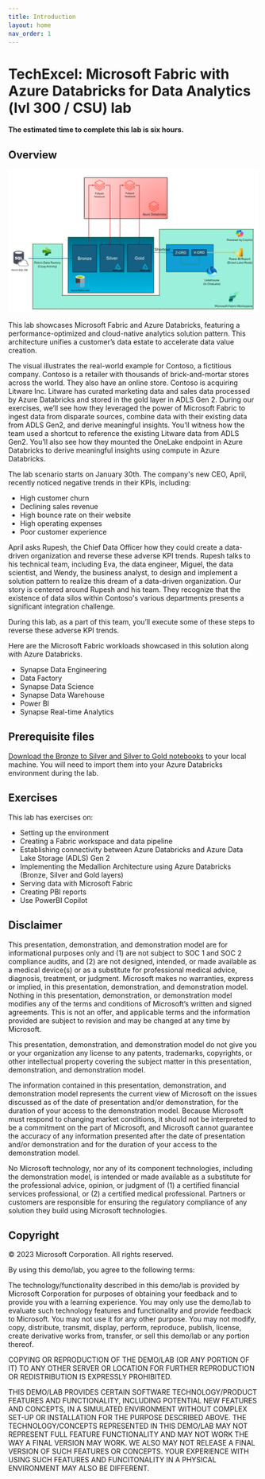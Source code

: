 ```yaml
---
title: Introduction
layout: home
nav_order: 1
---
```


# TechExcel: Microsoft Fabric with Azure Databricks for Data Analytics (lvl 300 / CSU) lab


**The estimated time to complete this lab is six hours.**

## Overview

![ArchitectureDiagramMFADBNew.png](docs/media/instructions240153/ArchitectureDiagramMFADBNew.png)

This lab showcases Microsoft Fabric and Azure Databricks, featuring a performance-optimized and cloud-native analytics solution pattern. This architecture unifies a customer’s data estate to accelerate data value creation.  

The visual illustrates the real-world example for Contoso, a fictitious company. Contoso is a retailer with thousands of brick-and-mortar stores across the world. They also have an online store. Contoso is acquiring Litware Inc. Litware has curated marketing data and sales data processed by Azure Databricks and stored in the gold layer in ADLS Gen 2. 
During our exercises, we’ll see how they leveraged the power of Microsoft Fabric to ingest data from disparate sources, combine data with their existing data from ADLS Gen2, and derive meaningful insights. You’ll witness how the team used a shortcut to reference the existing Litware data from ADLS Gen2. You’ll also see how they mounted the OneLake endpoint in Azure Databricks to derive meaningful insights using compute in Azure Databricks.  
 
The lab scenario starts on January 30th. The company's new CEO, April, recently noticed negative trends in their KPIs, including:

* High customer churn
* Declining sales revenue
* High bounce rate on their website
* High operating expenses
* Poor customer experience

April asks Rupesh, the Chief Data Officer how they could create a data-driven organization and reverse these adverse KPI trends. Rupesh talks to his technical team, including Eva, the data engineer, Miguel, the data scientist, and Wendy, the business analyst, to design and implement a solution pattern to realize this dream of a data-driven organization. Our story is centered around Rupesh and his team. They recognize that the existence of data silos within Contoso's various departments presents a significant integration challenge. 

During this lab, as a part of this team, you’ll execute some of these steps to reverse these adverse KPI trends.

Here are the Microsoft Fabric workloads showcased in this solution along with Azure Databricks.

- Synapse Data Engineering
- Data Factory
- Synapse Data Science
- Synapse Data Warehouse
- Power BI
- Synapse Real-time Analytics

## Prerequisite files

[Download the Bronze to Silver and Silver to Gold notebooks](https://github.com/microsoft/TechExcel-Fabric-with-Databricks-for-Data-Analytics/blob/main/docs/resources/BronzeToSilver.zip) to your local machine. You will need to import them into your Azure Databricks environment during the lab.

## Exercises

This lab has exercises on:

- Setting up the environment
- Creating a Fabric workspace and data pipeline
- Establishing connectivity between Azure Databricks and Azure Data Lake Storage (ADLS) Gen 2
- Implementing the Medallion Architecture using Azure Databricks (Bronze, Silver and Gold layers)
- Serving data with Microsoft Fabric
- Creating PBI reports
- Use PowerBI Copilot


## Disclaimer

This presentation, demonstration, and demonstration model are for informational purposes only and (1) are not subject to SOC 1 and SOC 2 compliance audits, and (2) are not designed, intended, or made available as a medical device(s) or as a substitute for professional medical advice, diagnosis, treatment, or judgment. Microsoft makes no warranties, express or implied, in this presentation, demonstration, and demonstration model. Nothing in this presentation, demonstration, or demonstration model modifies any of the terms and conditions of Microsoft’s written and signed agreements. This is not an offer, and applicable terms and the information provided are subject to revision and may be changed at any time by Microsoft.

This presentation, demonstration, and demonstration model do not give you or your organization any license to any patents, trademarks, copyrights, or other intellectual property covering the subject matter in this presentation, demonstration, and demonstration model.

The information contained in this presentation, demonstration, and demonstration model represents the current view of Microsoft on the issues discussed as of the date of presentation and/or demonstration, for the duration of your access to the demonstration model. Because Microsoft must respond to changing market conditions, it should not be interpreted to be a commitment on the part of Microsoft, and Microsoft cannot guarantee the accuracy of any information presented after the date of presentation and/or demonstration and for the duration of your access to the demonstration model.

No Microsoft technology, nor any of its component technologies, including the demonstration model, is intended or made available as a substitute for the professional advice, opinion, or judgment of (1) a certified financial services professional, or (2) a certified medical professional. Partners or customers are responsible for ensuring the regulatory compliance of any solution they build using Microsoft technologies.

## Copyright

© 2023 Microsoft Corporation. All rights reserved. 

By using this demo/lab, you agree to the following terms:

The technology/functionality described in this demo/lab is provided by Microsoft Corporation for purposes of obtaining your feedback and to provide you with a learning experience. You may only use the demo/lab to evaluate such technology features and functionality and provide feedback to Microsoft. You may not use it for any other purpose. You may not modify, copy, distribute, transmit, display, perform, reproduce, publish, license, create derivative works from, transfer, or sell this demo/lab or any portion thereof.

COPYING OR REPRODUCTION OF THE DEMO/LAB (OR ANY PORTION OF IT) TO ANY OTHER SERVER OR LOCATION FOR FURTHER REPRODUCTION OR REDISTRIBUTION IS EXPRESSLY PROHIBITED.

THIS DEMO/LAB PROVIDES CERTAIN SOFTWARE TECHNOLOGY/PRODUCT FEATURES AND FUNCTIONALITY, INCLUDING POTENTIAL NEW FEATURES AND CONCEPTS, IN A SIMULATED ENVIRONMENT WITHOUT COMPLEX SET-UP OR INSTALLATION FOR THE PURPOSE DESCRIBED ABOVE. THE TECHNOLOGY/CONCEPTS REPRESENTED IN THIS DEMO/LAB MAY NOT REPRESENT FULL FEATURE FUNCTIONALITY AND MAY NOT WORK THE WAY A FINAL VERSION MAY WORK. WE ALSO MAY NOT RELEASE A FINAL VERSION OF SUCH FEATURES OR CONCEPTS. YOUR EXPERIENCE WITH USING SUCH FEATURES AND FUNCITONALITY IN A PHYSICAL ENVIRONMENT MAY ALSO BE DIFFERENT.

